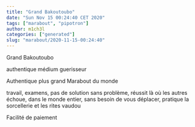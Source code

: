 ```yaml
---
title: "Grand Bakoutoubo"
date: "Sun Nov 15 00:24:40 CET 2020"
tags: ["marabout", "pipotron"]
author: m1ch3l
categories: ["generated"]
slug: "marabout/2020-11-15-00:24:40"
---
```


Grand Bakoutoubo

authentique médium guerisseur

Authentique plus grand Marabout du monde

travail, examens, pas de solution sans problème, réussit là où les autres échoue, dans le monde entier, sans besoin de vous déplacer, pratique la sorcellerie et les rites vaudou

Facilité de paiement
